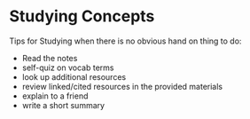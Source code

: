 # Studying Concepts

Tips for Studying when there is no obvious hand on thing to do: 

- Read the notes
- self-quiz on vocab terms
- look up additional resources
- review linked/cited resources in the provided materials
- explain to a friend
- write a short summary
